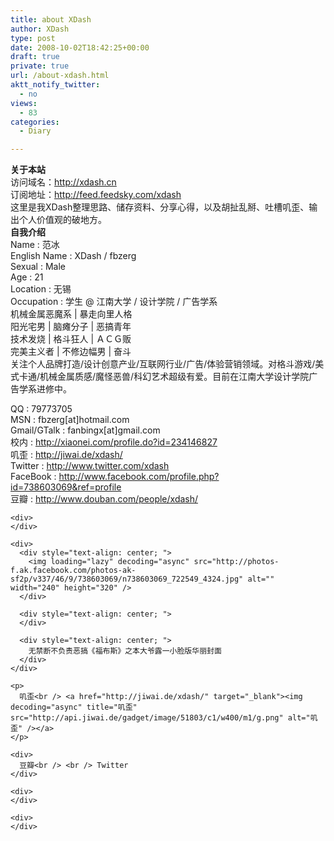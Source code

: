 ```yaml
---
title: about XDash
author: XDash
type: post
date: 2008-10-02T18:42:25+00:00
draft: true
private: true
url: /about-xdash.html
aktt_notify_twitter:
  - no
views:
  - 83
categories:
  - Diary

---
```

<div>
  <strong>关于本站<br /> </strong>访问域名：<a href="http://xdash.cn" target="_blank">http://xdash.cn</a><br /> 订阅地址：<a href="http://feed.feedsky.com/xdash" target="_blank">http://feed.feedsky.com/xdash</a><br /> 这里是我XDash整理思路、储存资料、分享心得，以及胡扯乱掰、吐槽叽歪、输出个人价值观的破地方。<br /> <strong>自我介绍</strong><br /> Name : 范冰
</div>

<div>
  English Name : XDash / fbzerg<br /> Sexual : Male<br /> Age : 21<br /> Location : 无锡<br /> Occupation : 学生 @ 江南大学 / 设计学院 / 广告学系
</div>

<div>
  机械金属恶魔系 | 暴走向里人格<br /> 阳光宅男 | 脑瘫分子 | 恶搞青年<br /> 技术发烧 | 格斗狂人 | ＡＣＧ贩
</div>

<div>
  完美主义者 | 不修边幅男 | 奋斗<br /> 关注个人品牌打造/设计创意产业/互联网行业/广告/体验营销领域。对格斗游戏/美式卡通/机械金属质感/魔怪恶兽/科幻艺术超级有爱。目前在江南大学设计学院广告学系进修中。</p> 
  
  <p>
    QQ : 79773705<br /> MSN : fbzerg[at]hotmail.com<br /> Gmail/GTalk : fanbingx[at]gmail.com<br /> 校内 : <a href="http://xiaonei.com/profile.do?id=234146827">http://xiaonei.com/profile.do?id=234146827<br /> </a>叽歪 : <a href="http://jiwai.de/xdash/">http://jiwai.de/xdash/</a><a href="http://jiwai.de/xdash/"><br /> </a> Twitter : <a href="http://www.twitter.com/xdash" target="_blank">http://www.twitter.com/xdash</a><br /> FaceBook : <a href="http://www.facebook.com/profile.php?id=738603069&ref=profile" target="_blank">http://www.facebook.com/profile.php?id=738603069&ref=profile</a><br /> 豆瓣 : <a href="http://www.douban.com/people/xdash/">http://www.douban.com/people/xdash/<br /> </a></div> 
    
    <div>
    </div>
    
    <div>
      <div style="text-align: center; ">
        <img loading="lazy" decoding="async" src="http://photos-f.ak.facebook.com/photos-ak-sf2p/v337/46/9/738603069/n738603069_722549_4324.jpg" alt="" width="240" height="320" />
      </div>
      
      <div style="text-align: center; ">
      </div>
      
      <div style="text-align: center; ">
        无禁断不负责恶搞《福布斯》之本大爷露一小脸版华丽封面
      </div>
    </div>
    
    <p>
      叽歪<br /> <a href="http://jiwai.de/xdash/" target="_blank"><img decoding="async" title="叽歪" src="http://api.jiwai.de/gadget/image/51803/c1/w400/m1/g.png" alt="叽歪" /></a>
    </p>
    
    <div>
      豆瓣<br /> <br /> Twitter
    </div>
    
    <div>
    </div>
    
    <div>
    </div>